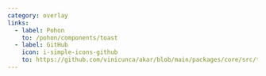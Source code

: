 ```yaml
---
category: overlay
links:
  - label: Pohon
    to: /pohon/components/toast
  - label: GitHub
    icon: i-simple-icons-github
    to: https://github.com/vinicunca/akar/blob/main/packages/core/src/toast/index.ts
---
```

